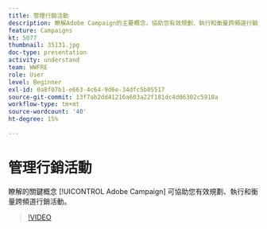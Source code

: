 ```yaml
---
title: 管理行銷活動
description: 瞭解Adobe Campaign的主要概念，協助您有效規劃、執行和衡量跨頻道行銷活動。
feature: Campaigns
kt: 5077
thumbnail: 35131.jpg
doc-type: presentation
activity: understand
team: WWFRE
role: User
level: Beginner
exl-id: 0a8f07b1-e663-4c64-9d6e-34dfc5b05517
source-git-commit: 13f7ab2dd41216a603a22f181dc4d06302c5918a
workflow-type: tm+mt
source-wordcount: '40'
ht-degree: 15%

---
```


# 管理行銷活動

瞭解的關鍵概念 [!UICONTROL Adobe Campaign] 可協助您有效規劃、執行和衡量跨頻道行銷活動。

>[!VIDEO](https://video.tv.adobe.com/v/35131?quality=12&learn=on)
